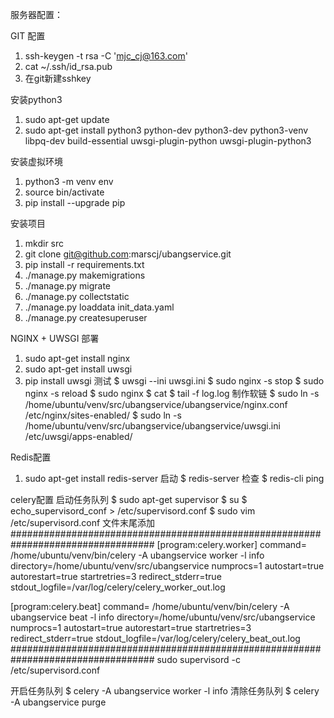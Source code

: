 服务器配置：

GIT 配置
1. ssh-keygen -t rsa -C 'mjc_cj@163.com'
2. cat ~/.ssh/id_rsa.pub
3. 在git新建sshkey

安装python3
1. sudo apt-get update
2. sudo apt-get install python3 python-dev python3-dev python3-venv libpq-dev build-essential uwsgi-plugin-python uwsgi-plugin-python3 

安装虚拟环境
1. python3 -m venv env
2. source bin/activate
3. pip install --upgrade pip

安装项目
1. mkdir src
2. git clone git@github.com:marscj/ubangservice.git
3. pip install -r requirements.txt
4. ./manage.py makemigrations
5. ./manage.py migrate
6. ./manage.py collectstatic
7. ./manage.py loaddata init_data.yaml
8. ./manage.py createsuperuser

NGINX + UWSGI 部署
1. sudo apt-get install nginx
2. sudo apt-get install uwsgi
3. pip install uwsgi
测试
$ uwsgi --ini uwsgi.ini
$ sudo nginx -s stop
$ sudo nginx -s reload
$ sudo nginx 
$ cat 
$ tail -f log.log
制作软链
$ sudo ln -s /home/ubuntu/venv/src/ubangservice/ubangservice/nginx.conf /etc/nginx/sites-enabled/
$ sudo ln -s /home/ubuntu/venv/src/ubangservice/ubangservice/uwsgi.ini /etc/uwsgi/apps-enabled/

Redis配置
1. sudo apt-get install redis-server
启动
$ redis-server
检查
$ redis-cli ping  

celery配置
启动任务队列
$ sudo apt-get supervisor
$ su 
$ echo_supervisord_conf > /etc/supervisord.conf
$ sudo vim /etc/supervisord.conf
文件末尾添加
##################################################################################
[program:celery.worker]
command= /home/ubuntu/venv/bin/celery -A ubangservice worker -l info
directory=/home/ubuntu/venv/src/ubangservice
numprocs=1
autostart=true
autorestart=true
startretries=3
redirect_stderr=true
stdout_logfile=/var/log/celery/celery_worker_out.log

[program:celery.beat]
command= /home/ubuntu/venv/bin/celery -A ubangservice beat -l info
directory=/home/ubuntu/venv/src/ubangservice
numprocs=1
autostart=true
autorestart=true
startretries=3
redirect_stderr=true
stdout_logfile=/var/log/celery/celery_beat_out.log
##################################################################################
sudo supervisord -c /etc/supervisord.conf

开启任务队列
$ celery -A ubangservice worker -l info 
清除任务队列
$ celery -A ubangservice purge



